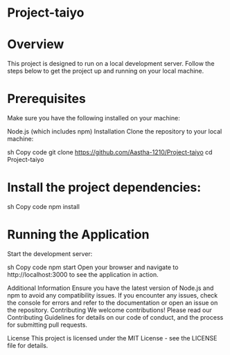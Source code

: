 # Project-taiyo

# Overview
This project is designed to run on a local development server. Follow the steps below to get the project up and running on your local machine.

# Prerequisites
Make sure you have the following installed on your machine:

Node.js (which includes npm)
Installation
Clone the repository to your local machine:

sh
Copy code
git clone https://github.com/Aastha-1210/Project-taiyo
cd Project-taiyo

# Install the project dependencies:

sh
Copy code
npm install

# Running the Application
Start the development server:

sh
Copy code
npm start
Open your browser and navigate to http://localhost:3000 to see the application in action.

Additional Information
Ensure you have the latest version of Node.js and npm to avoid any compatibility issues.
If you encounter any issues, check the console for errors and refer to the documentation or open an issue on the repository.
Contributing
We welcome contributions! Please read our Contributing Guidelines for details on our code of conduct, and the process for submitting pull requests.

License
This project is licensed under the MIT License - see the LICENSE file for details.
